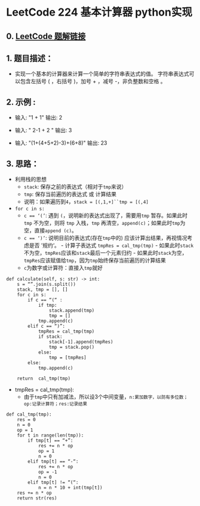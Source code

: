 # LeetCode 224 基本计算器 python实现

## 0. [LeetCode 题解链接](https://leetcode-cn.com/problems/basic-calculator/solution/li-yong-zhan-de-si-xiang-de-pythonshi-xian-by-dato/)

## 1. 题目描述：
- 实现一个基本的计算器来计算一个简单的字符串表达式的值。
  字符串表达式可以包含左括号 ( ，右括号 )，加号 + ，减号 -，非负整数和空格  。

## 2. 示例 :
- 输入: "1 + 1"
输出: 2

- 输入: " 2-1 + 2 "
输出: 3

- 输入: "(1+(4+5+2)-3)+(6+8)"
输出: 23



## 3. 思路：

- 利用栈的思想
	- `stack`: 保存之前的表达式（相对于`tmp`来说）
	- `tmp`: 保存当前遍历的表达式 或 计算结果
	- 说明：如果遍历到`4`，`stack = [(,1,+]``tmp = [(,4]`
- `for c in s:` 
	- `c == ‘(’`: 遇到 `(`，说明新的表达式出现了，需要用`tmp` 暂存。如果此时 `tmp` 不为空，则将 `tmp` 入栈，`tmp` 再清空，`append(c)`；如果此时`tmp`为空，直接`append (c)`。
	- `c == ‘)’`: 说明目前的表达式(存在`tmp`中的) 应该计算出结果，再视情况考虑是否 ’规约‘。
			- 计算子表达式 `tmpRes = cal_tmp(tmp)`
			- 如果此时`stack`不为空，`tmpRes`应该和`stack`最后一个元素归约
			- 如果此时`stack`为空，`tmpRes`应该赋值给`tmp`，因为`tmp`始终保存当前遍历的计算结果
	- `c`为数字或计算符：直接入`tmp`就好

```
def calculate(self, s: str) -> int:
    s = “”.join(s.split())
    stack, tmp = [], []
    for c in s:
        if c == “(“ :
            if tmp:
                stack.append(tmp)
                tmp = []
            tmp.append(c)
        elif c == “)”:
            tmpRes = cal_tmp(tmp)
            if stack:
                stack[-1].append(tmpRes)
                tmp = stack.pop()
            else:
                tmp = [tmpRes]
        else:
            tmp.append(c)

    return  cal_tmp(tmp)
```


- tmpRes = cal_tmp(tmp):  
  - 由于`tmp`中只有加减法，所以设3个中间变量，`n:累加数字，以防有多位数；op:记录计算符；res:记录结果`

```
def cal_tmp(tmp):
    res = 0
    n = 0
    op = 1
    for t in range(len(tmp)):
        if tmp[t] == “+”:
            res += n * op
            op = 1
            n = 0 
        elif tmp[t] == “-“:
            res += n * op
            op = -1
            n = 0
        elif tmp[t] != “(“:
            n = n * 10 + int(tmp[t])
    res += n * op
    return str(res)

```